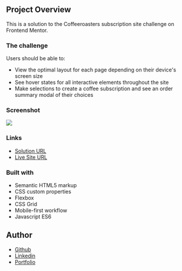 ## Project Overview

This is a solution to the Coffeeroasters subscription site challenge on Frontend Mentor.

### The challenge

Users should be able to:

- View the optimal layout for each page depending on their device's screen size
- See hover states for all interactive elements throughout the site
- Make selections to create a coffee subscription and see an order summary modal of their choices

### Screenshot

![](./screenshot.jpg)

### Links

- [Solution URL](https://github.com/levansarishvili/coffee-roasters-subscription-website)
- [Live Site URL](https://levansarishvili.github.io/coffee-roasters-subscription-website/)

### Built with

- Semantic HTML5 markup
- CSS custom properties
- Flexbox
- CSS Grid
- Mobile-first workflow
- Javascript ES6

## Author

- [Github](https://github.com/levansarishvili)
- [Linkedin](https://www.linkedin.com/in/levan-sarishvili-b87245b1/)
- [Portfolio](https://levansarishvili.github.io/my-cv/)
